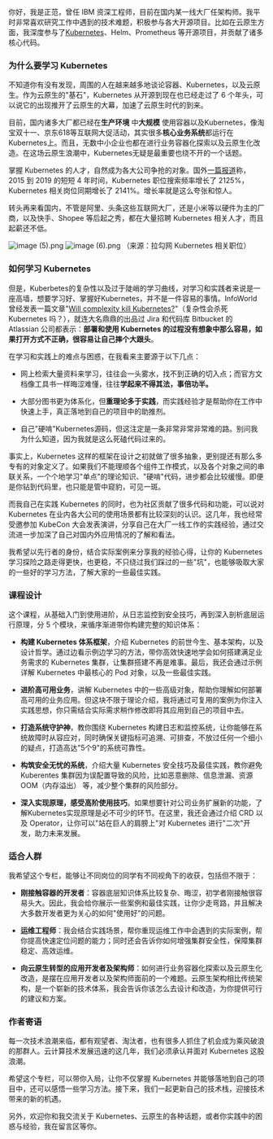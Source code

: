 你好，我是正范，曾任 IBM 资深工程师，目前在国内某一线大厂任架构师。我平时非常喜欢研究工作中遇到的技术难题，积极参与各大开源项目。比如在云原生方面，我深度参与了[Kubernetes](http://github.com/kubernetes/kubernetes)、Helm、Prometheus 等开源项目，并贡献了诸多核心代码。

### 为什么要学习 Kubernetes

不知道你有没有发现，周围的人在越来越多地谈论容器、Kubernetes，以及云原生。作为云原生的"基石"，Kubernetes 从开源到现在也已经走过了 6 个年头，可以说它的出现推开了云原生的大幕，加速了云原生时代的到来。

目前，国内诸多大厂都已经在**生产环境** 中**大规模** 使用容器以及Kubernetes，像淘宝双十一、京东618等互联网大促活动，其实很多**核心业务系统**都运行在Kubernetes上。而且，无数中小企业也都在进行业务容器化探索以及云原生化改造。在这场云原生浪潮中，Kubernetes无疑是最重要也绕不开的一个话题。

掌握 Kubernetes 的人才，自然成为各大公司争抢的对象。国外[一篇报道](https://www.techrepublic.com/article/why-kubernetes-job-searches-grew-by-more-than-2000-in-4-years/)称， 2015 到 2019 的短短 4 年时间，Kubernetes 职位搜索频率增长了 2125%，Kubernetes 相关岗位同期增长了 2141%。增长率就是这么夸张和惊人。

转头再来看国内，不管是阿里、头条这些互联网大厂，还是小米等以硬件为主的厂商，以及快手、Shopee 等后起之秀，都在大量招聘 Kubernetes 相关人才，而且起薪还不低。

<Image alt="image (5).png" src="https://s0.lgstatic.com/i/image/M00/45/B0/Ciqc1F9DXw2AbVbEAAUV0CqQDuQ392.png"/>  
<Image alt="image (6).png" src="https://s0.lgstatic.com/i/image/M00/45/BB/CgqCHl9DXyGAXmmqAAHDUqw7jCo427.png"/>  
（来源：拉勾网 Kubernetes 相关职位）

### 如何学习 Kubernetes

但是，Kuberbetes的复杂性以及过于陡峭的学习曲线，对学习和实践者来说是一座高墙，想要学习好、掌握好Kubernetes，并不是一件容易的事情。InfoWorld 曾经发表一篇文章"[Will complexity kill Kubernetes?](https://www.infoworld.com/article/3409980/will-complexity-kill-kubernetes.html)"（复杂性会杀死 Kubernetes 吗？），就连大名鼎鼎的出品过 Jira 和代码库 Bitbucket 的 Atlassian 公司都表示：**部署和使用 Kubernetes 的过程没有想象中那么容易，如果打开方式不正确，很容易让自己摔个大跟头**。

在学习和实践上的难点与困惑，在我看来主要源于以下几点：

* 网上检索大量资料来学习，往往会一头雾水，找不到正确的切入点；而官方文档像工具书一样晦涩难懂，往往**学起来不得其法，事倍功半。**

* 大部分图书更为体系化，但**重理论多于实践**，而实践经验才是帮助你在工作中快速上手，真正落地到自己的项目中的助推剂。

* 自己"硬啃"Kubernetes源码，但这注定是一条非常非常非常难的路。别问我为什么知道，因为我就是这么死磕代码过来的。

事实上，Kubernetes 这样的框架在设计之初就做了很多抽象，更别提还有那么多专有的对象定义了。如果我们不能理顺各个组件工作模式，以及各个对象之间的串联关系，一个个地学习"单点"的理论知识、"硬啃"代码，进步都会比较缓慢。即便是你钻到代码里，也只能是管中窥豹，可见一斑。

而我自己在实践 Kubernetes 的同时，也为社区贡献了很多代码和功能，可以说对 Kubernetes 在业内各大公司的使用场景都有比较深刻的认识。这几年，我也经常受邀参加 KubeCon 大会发表演讲，分享自己在大厂一线工作的实践经验，通过交流进一步加深了自己对国内外应用情况的了解和看法。

我希望以先行者的身份，结合实际案例来分享我的经验心得，让你的 Kubernetes 学习探险之路走得更快，也更稳，不只绕过我们踩过的一些"坑"，也能够吸取大家的一些好的学习方法，了解大家的一些最佳实践。

### 课程设计

这个课程，从基础入门到使用进阶，从日志监控到安全技巧，再到深入剖析底层运行原理，分 5 个模块，来循序渐进带你构建完整的知识体系：

* **构建 Kubernetes 体系框架**，介绍 Kubernetes 的前世今生、基本架构，以及设计哲学。通过边看示例边学习的方法，带你高效快速地学会如何搭建满足业务需求的 Kubernetes 集群，让集群搭建不再是难事。最后，我还会通过示例详解 Kubernetes 中最核心的 Pod 对象，以及一些最佳实践。

* **进阶高可用业务**，讲解 Kubernetes 中的一些高级对象，帮助你理解如何部署高可用的业务应用。但这块不限于理论介绍，我将通过可复用的案例为你注入实践思想，你只需结合实际需求稍作修改即将其应用到自己的项目中去。

* **打造系统守护神**，教你围绕 Kubernetes 构建日志和监控系统，让你能够在系统故障时从容应对，同时确保关键指标可追溯、可排查，不放过任何一个细小的疑点，打造高达"5个9"的系统可靠性。

* **构筑安全无忧的系统**，介绍大量 Kubernetes 安全技巧及最佳实践，教你避免 Kuberentes 集群因为误配置导致的风险，比如恶意删除、信息泄漏、资源 OOM（内存溢出） 等，减少整个集群的风险部分。

* **深入实现原理，感受高阶使用技巧**。如果想要针对公司业务扩展新的功能，了解Kubernetes实现原理是必不可少的环节。在这里，我还会通过介绍 CRD 以及 Operator，让你可以"站在巨人的肩膀上"对 Kubernetes 进行"二次"开发，助力未来发展。

### 适合人群

我希望这个专栏，能够让不同岗位的同学有不同视角下的收获，包括但不限于：

* **刚接触容器的开发者**：容器底层知识体系比较复杂、晦涩，初学者刚接触很容易头大。因此，我会给你展示一些案例和最佳实践，让你少走弯路，并且解决大多数开发者更为关心的如何"使用好"的问题。

* **运维工程师**：我会结合实践场景，帮你重现运维工作中会遇到的实际案例，帮你提高快速定位问题的能力；同时还会告诉你如何增强集群安全性，保障集群稳定、高效运维。

* **向云原生转型的应用开发者及架构师**：如何进行业务容器化探索以及云原生化改造，是摆在应用开发者以及架构师面前的一个难题。云原生架构相比传统架构，是一个崭新的技术体系，我会告诉你该怎么去设计和改造，为你提供可行的建议和方案。

### 作者寄语

每一次技术浪潮来临，都有观望者、淘汰者，也有很多人抓住了机会成为乘风破浪的那群人。云计算技术发展迅速的这几年，我们必须承认并面对 Kubernetes 这股浪潮。

希望这个专栏，可以带你入局，让你不仅掌握 Kubernetes 并能够落地到自己的项目中，还可以感悟一些学习方法。接下来，我们一起更新自己的技术栈，迎接技术带来的新的机遇。

另外，欢迎你和我交流关于 Kubernetes、云原生的各种话题，或者你实践中的困惑与经验，我在留言区等你。
